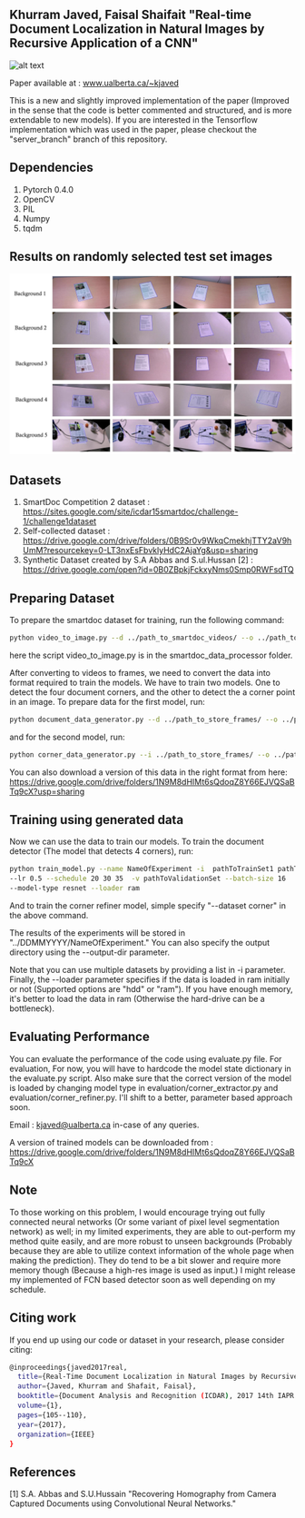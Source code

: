 ## Khurram Javed, Faisal Shaifait "Real-time Document Localization in Natural Images by Recursive Application of a CNN" 

![alt text](https://khurramjaved96.github.io/random/recursiveCNN.png "Architecture")

Paper available at : www.ualberta.ca/~kjaved

This is a new and slightly improved implementation of the paper (Improved in the sense that the code is better commented and structured, and is more extendable to new models). If you are interested in the Tensorflow implementation which was used in the paper, please checkout the "server_branch" branch of this repository. 

## Dependencies
1. Pytorch 0.4.0
2. OpenCV
3. PIL 
4. Numpy
5. tqdm 

## Results on randomly selected test set images
![alt text](results/qualitativeResults.jpg "Qualitative Results")
## Datasets 
1. SmartDoc Competition 2 dataset : https://sites.google.com/site/icdar15smartdoc/challenge-1/challenge1dataset
2. Self-collected dataset : https://drive.google.com/drive/folders/0B9Sr0v9WkqCmekhjTTY2aV9hUmM?resourcekey=0-LT3nxEsFbvklyHdC2AjaYg&usp=sharing
3. Synthetic Dataset created by S.A Abbas and S.ul.Hussan [2] : https://drive.google.com/open?id=0B0ZBpkjFckxyNms0Smp0RWFsdTQ

## Preparing Dataset
 
To prepare the smartdoc dataset for training, run the following command: 

``` bash
python video_to_image.py --d ../path_to_smartdoc_videos/ --o ../path_to_store_frames
```
here the script video_to_image.py is in the smartdoc_data_processor folder. 

After converting to videos to frames, we need to convert the data into format required to train the models. We have to train two models. One to detect the four document corners, and the other to detect the a corner point in an image. To prepare data for the first model, run:
``` bash
python document_data_generator.py --d ../path_to_store_frames/ --o ../path_to_train_set
```
and for the second model, run:

``` bash
python corner_data_generator.py --i ../path_to_store_frames/ --o ../path_to_corner_train_set
```

You can also download a version of this data in the right format from here: 
https://drive.google.com/drive/folders/1N9M8dHIMt6sQdoqZ8Y66EJVQSaBTq9cX?usp=sharing

## Training using generated data

Now we can use the data to train our models. To train the document detector (The model that detects 4 corners), run:

``` bash
python train_model.py --name NameOfExperiment -i  pathToTrainSet1 pathToTrainSet2 
--lr 0.5 --schedule 20 30 35  -v pathToValidationSet --batch-size 16 
--model-type resnet --loader ram
``` 

And to train the corner refiner model, simple specify "--dataset corner" in the above command.

The results of the experiments will be stored in "../DDMMYYYY/NameOfExperiment." You can also specify the output directory using the --output-dir parameter. 

Note that you can use multiple datasets by providing a list in -i parameter. Finally, the --loader parameter specifies if the data is loaded in ram initially or not (Supported options are "hdd" or "ram"). If you have enough memory, it's better to load the data in ram (Otherwise the hard-drive can be a bottleneck). 

## Evaluating Performance 

You can evaluate the performance of the code using evaluate.py file. For evaluation, For now, you will have to hardcode the model state dictionary in the evaluate.py script. Also make sure that the correct version of the model is loaded by changing model type in evaluation/corner_extractor.py and evaluation/corner_refiner.py. I'll shift to a better, parameter based approach soon. 

Email : kjaved@ualberta.ca in-case of any queries. 

A version of trained models can be downloaded from : https://drive.google.com/drive/folders/1N9M8dHIMt6sQdoqZ8Y66EJVQSaBTq9cX

## Note
To those working on this problem, I would encourage trying out fully connected neural networks (Or some variant of pixel level segmentation network) as well; in my limited experiments, they are able to out-perform my method quite easily, and are more robust to unseen backgrounds (Probably because they are able to utilize context information of the whole page when making the prediction). They do tend to be a bit slower and require more memory though (Because a high-res image is used as input.) I might release my implemented of FCN based detector soon as well depending on my schedule. 

## Citing work 
If you end up using our code or dataset in your research, please consider citing:
``` bash
@inproceedings{javed2017real,
  title={Real-Time Document Localization in Natural Images by Recursive Application of a CNN},
  author={Javed, Khurram and Shafait, Faisal},
  booktitle={Document Analysis and Recognition (ICDAR), 2017 14th IAPR International Conference on},
  volume={1},
  pages={105--110},
  year={2017},
  organization={IEEE}
}
```


## References 
[1] S.A. Abbas and S.U.Hussain "Recovering Homography from Camera Captured Documents using Convolutional
               Neural Networks."
